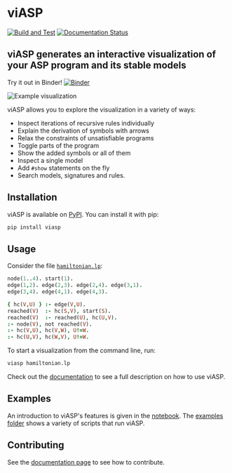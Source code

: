 # viASP

[![Build and Test](https://github.com/potassco/viasp/actions/workflows/build_and_test.yml/badge.svg?branch=main)](https://github.com/potassco/viasp/actions/workflows/build_and_test.yml) [![Documentation Status](https://readthedocs.org/projects/viasp/badge/?version=latest)](https://viasp.readthedocs.io/en/latest/?badge=latest)

## viASP generates an interactive visualization of your ASP program and its stable models

Try it out in Binder!
[![Binder](https://mybinder.org/badge_logo.svg)](https://mybinder.org/v2/gh/potassco/viasp/main?filepath=examples%2FIntroduction%20to%20viASP.ipynb)

![Example visualization](docs/img/header.png)

viASP allows you to explore the visualization in a variety of ways:

* Inspect iterations of recursive rules individually
* Explain the derivation of symbols with arrows
* Relax the constraints of unsatisfiable programs
* Toggle parts of the program
* Show the added symbols or all of them
* Inspect a single model
* Add `#show` statements on the fly
* Search models, signatures and rules.

## Installation

viASP is available on [PyPI](https://pypi.org/project/viasp/). You can install it with pip:

```bash
pip install viasp
```

## Usage

Consider the file [`hamiltonian.lp`](https://github.com/potassco/viasp/blob/main/examples/hamiltonian.lp):

```prolog
node(1..4). start(1).
edge(1,2). edge(2,3). edge(2,4). edge(3,1).
edge(3,4). edge(4,1). edge(4,3). 

{ hc(V,U) } :- edge(V,U).
reached(V)  :- hc(S,V), start(S).
reached(V)  :- reached(U), hc(U,V).
:- node(V), not reached(V).
:- hc(V,U), hc(V,W), U!=W.
:- hc(U,V), hc(W,V), U!=W.
```

To start a visualization from the command line, run:

```bash
viasp hamiltonian.lp
```

Check out the [documentation](https://viasp.readthedocs.io/en/latest/) to see a full description on how to use viASP.

## Examples

An introduction to viASP's features is given in the [notebook](https://mybinder.org/v2/gh/stephanzwicknagl/viasp/main?filepath=examples%2FIntroduction%20to%20viASP.ipynb). The [examples folder](https://github.com/stephanzwicknagl/viasp/tree/main/examples) shows a variety of scripts that run viASP.

## Contributing

See the [documentation page](https://viasp.readthedocs.io/en/latest/viasp/contributing.html#contributing) to see how to contribute.
